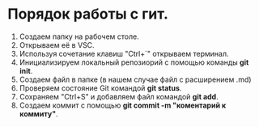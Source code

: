 # Порядок работы с гит.
1. Создаем папку на рабочем столе.
2. Открываем её в VSC.
3. Используя сочетание клавиш "Ctrl+`" открываем терминал.
4. Инициализируем локальный репозиорий с помощью команды **git init**.
5. Создаем файл в папке (в нашем случае файл с расширением .md)
6. Проверяем состояние Git командой **git status**.
7. Сохраняем "Ctrl+S" и добавляем файл командой **git add**.
8. Создаем коммит с помощью **git commit -m "коментарий к коммиту"**.
